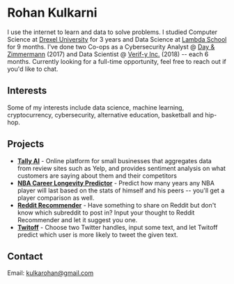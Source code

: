 # Rohan Kulkarni

I use the internet to learn and data to solve problems. I studied Computer Science at [Drexel University](https://drexel.edu/) for 3 years and Data Science at [Lambda School](https://lambdaschool.com/) for 9 months. I've done two Co-ops as a Cybersecurity Analyst @ [Day & Zimmermann](https://www.dayzim.com/) (2017) and Data Scientist @ [Verif-y Inc.](https://verif-y.com/) (2018) -- each 6 months. Currently looking for a full-time opportunity, feel free to reach out if you'd like to chat. 

## Interests
Some of my interests include data science, machine learning, cryptocurrency, cybersecurity, alternative education, basketball and hip-hop.

## Projects

- [**Tally AI**](https://tally-ai.com/) - Online platform for small businesses that aggregates data from review sites such as Yelp, and provides sentiment analysis on what customers are saying about them and their competitors
- [**NBA Career Longevity Predictor**](https://nba-clp.netlify.com/) - Predict how many years any NBA player will last based on the stats of himself and his peers -- you'll get a player comparison as well.
- [**Reddit Recommender**](http://reddit-post-here.herokuapp.com/) - Have something to share on Reddit but don't know which subreddit to post in? Input your thought to Reddit Recommender and let it suggest you one. 
- [**Twitoff**](https://twitoff-kulkarohan.herokuapp.com/) - Choose two Twitter handles, input some text, and let Twitoff predict which user is more likely to tweet the given text.

## Contact

Email: [kulkarohan@gmail.com](mailto:kulkarohan@gmail.com)  
 
